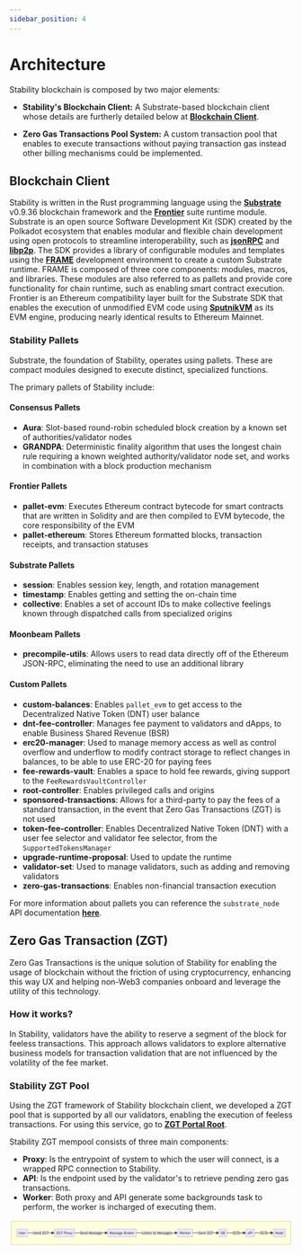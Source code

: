 ```yaml
---
sidebar_position: 4
---
```


# Architecture

Stability blockchain is composed by two major elements:

- **Stability's Blockchain Client:** A Substrate-based blockchain client whose details are furtherly detailed below at [**Blockchain Client**](#blockchain-client).

- **Zero Gas Transactions Pool System:** A custom transaction pool that enables to execute transactions without paying transaction gas instead other billing mechanisms could be implemented.

## Blockchain Client

Stability is written in the Rust programming language using the **[Substrate](https://github.com/paritytech/polkadot-sdk/tree/master/substrate)** v0.9.36 blockchain framework and the **[Frontier](https://github.com/paritytech/frontier)** suite runtime module. Substrate is an open source Software Development Kit (SDK) created by the Polkadot ecosystem that enables modular and flexible chain development using open protocols to streamline interoperability, such as **[jsonRPC](https://www.jsonrpc.org/specification)** and **[libp2p](https://docs.libp2p.io/concepts/introduction/overview/)**. The SDK provides a library of configurable modules and templates using the **[FRAME](https://docs.substrate.io/reference/frame-pallets/)** development environment to create a custom Substrate runtime. FRAME is composed of three core components: modules, macros, and libraries. These modules are also referred to as pallets and provide core functionality for chain runtime, such as enabling smart contract execution. Frontier is an Ethereum compatibility layer built for the Substrate SDK that enables the execution of unmodified EVM code using **[SputnikVM](https://github.com/rust-blockchain/evm)** as its EVM engine, producing nearly identical results to Ethereum Mainnet.

### Stability Pallets

Substrate, the foundation of Stability, operates using pallets. These are compact modules designed to execute distinct, specialized functions.

The primary pallets of Stability include:

#### Consensus Pallets

- **Aura**: Slot-based round-robin scheduled block creation by a known set of authorities/validator nodes
- **GRANDPA**: Deterministic finality algorithm that uses the longest chain rule requiring a known weighted authority/validator node set, and works in combination with a block production mechanism

#### Frontier Pallets

- **pallet-evm**: Executes Ethereum contract bytecode for smart contracts that are written in Solidity and are then compiled to EVM bytecode, the core responsibility of the EVM
- **pallet-ethereum**: Stores Ethereum formatted blocks, transaction receipts, and transaction statuses

#### Substrate Pallets

- **session**: Enables session key, length, and rotation management
- **timestamp**: Enables getting and setting the on-chain time
- **collective**: Enables a set of account IDs to make collective feelings known through dispatched calls from specialized origins

#### Moonbeam Pallets

- **precompile-utils**: Allows users to read data directly off of the Ethereum JSON-RPC, eliminating the need to use an additional library

#### Custom Pallets

- **custom-balances**: Enables `pallet_evm` to get access to the Decentralized Native Token (DNT) user balance
- **dnt-fee-controller**: Manages fee payment to validators and dApps, to enable Business Shared Revenue (BSR)
- **erc20-manager**: Used to manage memory access as well as control overflow and underflow to modify contract storage to reflect changes in balances, to be able to use ERC-20 for paying fees
- **fee-rewards-vault**: Enables a space to hold fee rewards, giving support to the `FeeRewardsVaultController`
- **root-controller**: Enables privileged calls and origins
- **sponsored-transactions**: Allows for a third-party to pay the fees of a standard transaction, in the event that Zero Gas Transactions (ZGT) is not used
- **token-fee-controller**: Enables Decentralized Native Token (DNT) with a user fee selector and validator fee selector, from the `SupportedTokensManager`
- **upgrade-runtime-proposal**: Used to update the runtime
- **validator-set**: Used to manage validators, such as adding and removing validators
- **zero-gas-transactions**: Enables non-financial transaction execution

For more information about pallets you can reference the `substrate_node` API documentation **[here](https://paritytech.github.io/polkadot-sdk/master/substrate_node/index.html)**.

## Zero Gas Transaction (ZGT)

Zero Gas Transactions is the unique solution of Stability for enabling the usage of blockchain without the friction of using cryptocurrency, enhancing this way UX and helping non-Web3 companies onboard and leverage the utility of this technology.

### How it works?

In Stability, validators have the ability to reserve a segment of the block for feeless transactions. This approach allows validators to explore alternative business models for transaction validation that are not influenced by the volatility of the fee market.

### Stability ZGT Pool

Using the ZGT framework of Stability blockchain client, we developed a ZGT pool that is supported by all our validators, enabling the execution of feeless transactions. For using this service, go to [**ZGT Portal Root**](https://portal.stble.io).

Stability ZGT mempool consists of three main components:

- **Proxy**: Is the entrypoint of system to which the user will connect, is a wrapped RPC connection to Stability.
- **API**: Is the endpoint used by the validator's to retrieve pending zero gas transactions.
- **Worker**: Both proxy and API generate some backgrounds task to perform, the worker is incharged of executing them.

![ZGT System](./zgt_arquitecture.png)
